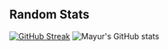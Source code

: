 ## Random Stats ##
[![GitHub Streak](http://github-readme-streak-stats.herokuapp.com?user=xenxynon&hide_border=true&date_format=n%2Fj%5B%2FY%5D)](https://git.io/streak-stats)
![Mayur's GitHub stats](https://github-readme-stats.vercel.app/api?username=xenxynon&hide=prs&show_icons=true&theme=buefy)
